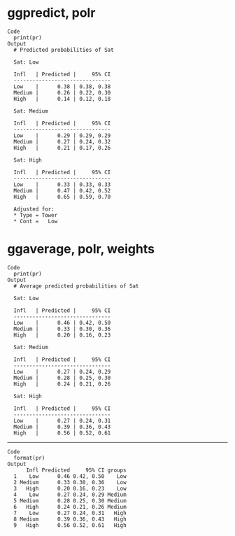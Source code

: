 # ggpredict, polr

    Code
      print(pr)
    Output
      # Predicted probabilities of Sat
      
      Sat: Low
      
      Infl   | Predicted |     95% CI
      -------------------------------
      Low    |      0.38 | 0.38, 0.38
      Medium |      0.26 | 0.22, 0.30
      High   |      0.14 | 0.12, 0.18
      
      Sat: Medium
      
      Infl   | Predicted |     95% CI
      -------------------------------
      Low    |      0.29 | 0.29, 0.29
      Medium |      0.27 | 0.24, 0.32
      High   |      0.21 | 0.17, 0.26
      
      Sat: High
      
      Infl   | Predicted |     95% CI
      -------------------------------
      Low    |      0.33 | 0.33, 0.33
      Medium |      0.47 | 0.42, 0.52
      High   |      0.65 | 0.59, 0.70
      
      Adjusted for:
      * Type = Tower
      * Cont =   Low

# ggaverage, polr, weights

    Code
      print(pr)
    Output
      # Average predicted probabilities of Sat
      
      Sat: Low
      
      Infl   | Predicted |     95% CI
      -------------------------------
      Low    |      0.46 | 0.42, 0.50
      Medium |      0.33 | 0.30, 0.36
      High   |      0.20 | 0.16, 0.23
      
      Sat: Medium
      
      Infl   | Predicted |     95% CI
      -------------------------------
      Low    |      0.27 | 0.24, 0.29
      Medium |      0.28 | 0.25, 0.30
      High   |      0.24 | 0.21, 0.26
      
      Sat: High
      
      Infl   | Predicted |     95% CI
      -------------------------------
      Low    |      0.27 | 0.24, 0.31
      Medium |      0.39 | 0.36, 0.43
      High   |      0.56 | 0.52, 0.61
      

---

    Code
      format(pr)
    Output
          Infl Predicted     95% CI groups
      1    Low      0.46 0.42, 0.50    Low
      2 Medium      0.33 0.30, 0.36    Low
      3   High      0.20 0.16, 0.23    Low
      4    Low      0.27 0.24, 0.29 Medium
      5 Medium      0.28 0.25, 0.30 Medium
      6   High      0.24 0.21, 0.26 Medium
      7    Low      0.27 0.24, 0.31   High
      8 Medium      0.39 0.36, 0.43   High
      9   High      0.56 0.52, 0.61   High

